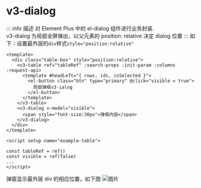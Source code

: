 # v3-dialog

::: info 描述
对 Element Plus 中的 el-dialog 组件进行业务封装.<br/>
v3-dialog 为局部全屏弹出，以父元素的 position: relative 决定 dialog 位置
:::
如下：设置最外层的`div`样式`style="position:relative"`

```vue{2,5-7}
<template>
  <div class="table-box" style="position:relative">
    <v3-table ref="tableRef" :search-props :init-param :columns :request-api>
      <template #headLeft="{ rows, ids, isSelected }">
        <el-button class="btn" type="primary" @click="visible = true">
          局部弹框v3-ialog
        </el-button>
      </template>
    </v3-table>
    <v3-dialog v-model="visible">
      <span style="font-size:30px">弹框内容</span>
    </v3-dialog>
  </div>
</template>

<script setup name="example-table">

const tableRef = ref()
const visible = ref(false)
...
</script>
```

弹窗显示最外层 div 的相应位置，如下图
![图片](/imgs/dlg.png)
